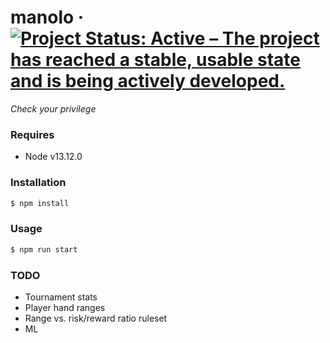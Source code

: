 # manolo &middot; [![Project Status: Active – The project has reached a stable, usable state and is being actively developed.](https://www.repostatus.org/badges/latest/active.svg)](https://www.repostatus.org/#active)
*Check your privilege*

### Requires
- Node v13.12.0

### Installation
```sh
$ npm install
```

### Usage
```sh
$ npm run start
```

### TODO
- Tournament stats
- Player hand ranges
- Range vs. risk/reward ratio ruleset
- ML
